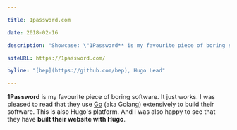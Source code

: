 ```yaml
---

title: 1password.com

date: 2018-02-16

description: "Showcase: \"1Password** is my favourite piece of boring software, and I was happy to see that they built their website with Hugo\""

siteURL: https://1password.com/

byline: "[bep](https://github.com/bep), Hugo Lead"

---
```


**1Password** is my favourite piece of boring software. It just works. I was pleased to read that they use [Go](https://golang.org/) (aka Golang) extensively to build their software. This is also Hugo's platform. And I was also happy to see that they have **built their website with Hugo**. 
